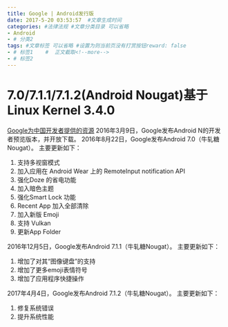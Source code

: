 ```yaml
---
title: Google | Android发行版
date: 2017-5-20 03:53:57  #文章生成时间
categories: #法律法规 #文章分类目录 可以省略
- Android
- # 分类2
tags: #文章标签 可以省略 #设置为则当前页没有打赏按钮reward: false
- # 标签1    #  正文截取<!--more-->
- # 标签2
---
```

# 7.0/7.1.1/7.1.2(Android Nougat)基于Linux Kernel 3.4.0 #
[Google为中国开发者提供的资源](https://developers.google.cn/china/)
2016年3月9日，Google发布Android N的开发者预览版本，并开放下载。
2016年8月22日，Google发布Android 7.0（牛轧糖Nougat）。 主要更新如下：
<!--more-->
1. 支持多视窗模式
2. 加入应用在 Android Wear 上的 RemoteInput notification API
3. 强化Doze 的省电功能
4. 加入暗色主题
5. 强化Smart Lock 功能
6. Recent App 加入全部清除
7. 加入新版 Emoji
8. 支持 Vulkan
9. 更新App Folder

2016年12月5日，Google发布Android 7.1.1（牛轧糖Nougat）。 主要更新如下：

1. 增加了对其“图像键盘”的支持
2. 增加了更多emoji表情符号
3. 增加了应用程序快捷操作

2017年4月4日，Google发布Android 7.1.2（牛轧糖Nougat）。 主要更新如下：

1. 修复系统错误
2. 提升系统性能

